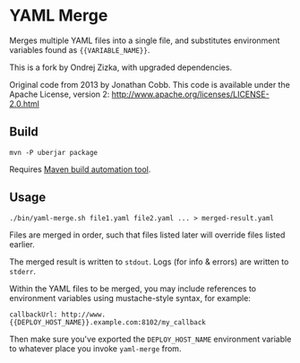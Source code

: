 
  YAML Merge
==============


Merges multiple YAML files into a single file, and substitutes environment variables found as `{{VARIABLE_NAME}}`.

This is a fork by Ondrej Zizka, with upgraded dependencies.

Original code from 2013 by Jonathan Cobb.
This code is available under the Apache License, version 2: http://www.apache.org/licenses/LICENSE-2.0.html

## Build

    mvn -P uberjar package
    
Requires [Maven build automation tool](http://maven.apache.org/).


## Usage

    ./bin/yaml-merge.sh file1.yaml file2.yaml ... > merged-result.yaml

Files are merged in order, such that files listed later will override files listed earlier.

The merged result is written to `stdout`. Logs (for info & errors) are written to `stderr`.

Within the YAML files to be merged, you may include references to environment variables using
mustache-style syntax, for example:

    callbackUrl: http://www.{{DEPLOY_HOST_NAME}}.example.com:8102/my_callback

Then make sure you've exported the `DEPLOY_HOST_NAME` environment variable to whatever place you invoke `yaml-merge` from.

